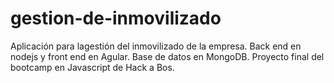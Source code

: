 # gestion-de-inmovilizado
Aplicación para lagestión del inmovilizado de la empresa. Back end en nodejs y front end en Agular. Base de datos en MongoDB.
Proyecto final del bootcamp en Javascript de Hack a Bos.
